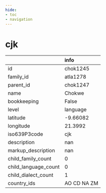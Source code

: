 ```yaml
---
hide:
- toc
- navigation
---
```

# cjk
|                      | info        |
|:---------------------|:------------|
| id                   | chok1245    |
| family_id            | atla1278    |
| parent_id            | chok1247    |
| name                 | Chokwe      |
| bookkeeping          | False       |
| level                | language    |
| latitude             | -9.66082    |
| longitude            | 21.3992     |
| iso639P3code         | cjk         |
| description          | nan         |
| markup_description   | nan         |
| child_family_count   | 0           |
| child_language_count | 0           |
| child_dialect_count  | 1           |
| country_ids          | AO CD NA ZM |